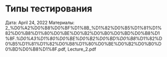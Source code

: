 # Типы тестирования

Дата: April 24, 2022
Материалы: 2_%D0%A2%D0%B8%D0%BF%D1%8B_%D1%82%D0%B5%D1%81%D1%82%D0%B8%D1%80%D0%BE%D0%B2%D0%B0%D0%BD%D0%B8%D1%8F._%D0%A3%D1%80%D0%BE%D0%B2%D0%BD%D0%B8_%D1%82%D0%B5%D1%81%D1%82%D0%B8%D1%80%D0%BE%D0%B2%D0%B0%D0%BD%D0%B8%D1%8F.pdf, Lecture_2.pdf